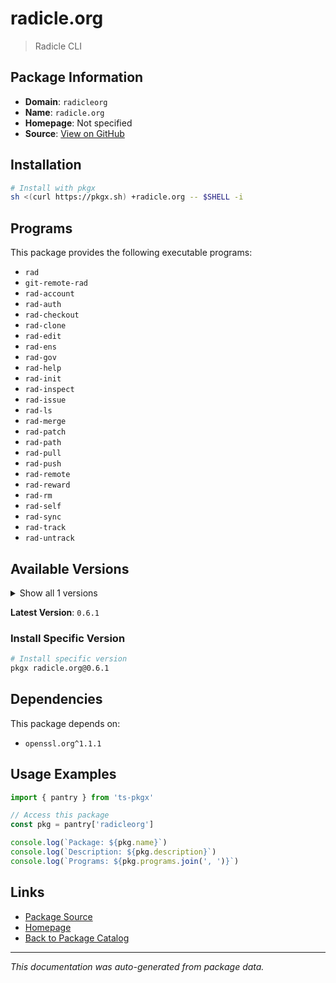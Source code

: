 # radicle.org

> Radicle CLI

## Package Information

- **Domain**: `radicleorg`
- **Name**: `radicle.org`
- **Homepage**: Not specified
- **Source**: [View on GitHub](https://github.com/pkgxdev/pantry/tree/main/projects/radicle.org/package.yml)

## Installation

```bash
# Install with pkgx
sh <(curl https://pkgx.sh) +radicle.org -- $SHELL -i
```

## Programs

This package provides the following executable programs:

- `rad`
- `git-remote-rad`
- `rad-account`
- `rad-auth`
- `rad-checkout`
- `rad-clone`
- `rad-edit`
- `rad-ens`
- `rad-gov`
- `rad-help`
- `rad-init`
- `rad-inspect`
- `rad-issue`
- `rad-ls`
- `rad-merge`
- `rad-patch`
- `rad-path`
- `rad-pull`
- `rad-push`
- `rad-remote`
- `rad-reward`
- `rad-rm`
- `rad-self`
- `rad-sync`
- `rad-track`
- `rad-untrack`

## Available Versions

<details>
<summary>Show all 1 versions</summary>

- `0.6.1`

</details>

**Latest Version**: `0.6.1`

### Install Specific Version

```bash
# Install specific version
pkgx radicle.org@0.6.1
```

## Dependencies

This package depends on:

- `openssl.org^1.1.1`

## Usage Examples

```typescript
import { pantry } from 'ts-pkgx'

// Access this package
const pkg = pantry['radicleorg']

console.log(`Package: ${pkg.name}`)
console.log(`Description: ${pkg.description}`)
console.log(`Programs: ${pkg.programs.join(', ')}`)
```

## Links

- [Package Source](https://github.com/pkgxdev/pantry/tree/main/projects/radicle.org/package.yml)
- [Homepage](#)
- [Back to Package Catalog](../package-catalog.md)

---

*This documentation was auto-generated from package data.*
